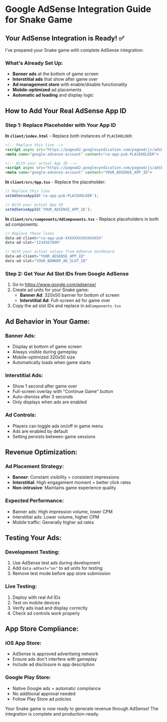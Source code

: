 # Google AdSense Integration Guide for Snake Game

## Your AdSense Integration is Ready! ✅

I've prepared your Snake game with complete AdSense integration:

### What's Already Set Up:
- **Banner ads** at the bottom of game screen
- **Interstitial ads** that show after game over
- **Ad management store** with enable/disable functionality
- **Mobile-optimized** ad placements
- **Automatic ad loading** and display logic

## How to Add Your Real AdSense App ID

### Step 1: Replace Placeholder with Your App ID

**In `client/index.html`** - Replace both instances of `PLACEHOLDER`:
```html
<!-- Replace this line -->
<script async src="https://pagead2.googlesyndication.com/pagead/js/adsbygoogle.js?client=ca-app-pub-PLACEHOLDER" crossorigin="anonymous"></script>
<meta name="google-adsense-account" content="ca-app-pub-PLACEHOLDER">

<!-- With your actual App ID -->
<script async src="https://pagead2.googlesyndication.com/pagead/js/adsbygoogle.js?client=YOUR_ADSENSE_APP_ID" crossorigin="anonymous"></script>
<meta name="google-adsense-account" content="YOUR_ADSENSE_APP_ID">
```

**In `client/src/App.tsx`** - Replace the placeholder:
```javascript
// Replace this line
setAdSenseAppId('ca-app-pub-PLACEHOLDER');

// With your actual App ID
setAdSenseAppId('YOUR_ADSENSE_APP_ID');
```

**In `client/src/components/AdComponents.tsx`** - Replace placeholders in both ad components:
```javascript
// Replace these lines
data-ad-client="ca-app-pub-XXXXXXXXXXXXXXXX"
data-ad-slot="1234567890"

// With your actual values from AdSense dashboard
data-ad-client="YOUR_ADSENSE_APP_ID" 
data-ad-slot="YOUR_BANNER_AD_SLOT_ID"
```

### Step 2: Get Your Ad Slot IDs from Google AdSense

1. Go to https://www.google.com/adsense/
2. Create ad units for your Snake game:
   - **Banner Ad**: 320x50 banner for bottom of screen
   - **Interstitial Ad**: Full-screen ad for game over
3. Copy the ad slot IDs and replace in `AdComponents.tsx`

## Ad Behavior in Your Game:

### Banner Ads:
- Display at bottom of game screen
- Always visible during gameplay
- Mobile-optimized 320x50 size
- Automatically loads when game starts

### Interstitial Ads:
- Show 1 second after game over
- Full-screen overlay with "Continue Game" button
- Auto-dismiss after 3 seconds
- Only displays when ads are enabled

### Ad Controls:
- Players can toggle ads on/off in game menu
- Ads are enabled by default
- Setting persists between game sessions

## Revenue Optimization:

### Ad Placement Strategy:
- **Banner**: Constant visibility = consistent impressions
- **Interstitial**: High engagement moment = better click rates
- **Non-intrusive**: Maintains game experience quality

### Expected Performance:
- Banner ads: High impression volume, lower CPM
- Interstitial ads: Lower volume, higher CPM
- Mobile traffic: Generally higher ad rates

## Testing Your Ads:

### Development Testing:
1. Use AdSense test ads during development
2. Add `data-adtest="on"` to ad units for testing
3. Remove test mode before app store submission

### Live Testing:
1. Deploy with real Ad IDs
2. Test on mobile devices
3. Verify ads load and display correctly
4. Check ad controls work properly

## App Store Compliance:

### iOS App Store:
- AdSense is approved advertising network
- Ensure ads don't interfere with gameplay
- Include ad disclosure in app description

### Google Play Store:
- Native Google ads = automatic compliance
- No additional approval needed
- Follow Play Store ad policies

Your Snake game is now ready to generate revenue through AdSense! The integration is complete and production-ready.